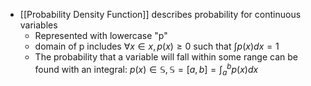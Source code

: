 - [[Probability Density Function]] describes probability for continuous variables
	- Represented with lowercase "p"
	- domain of p includes $\forall x \in x, p(x) \ge 0$ such that $\int p(x)dx = 1$ 
	- The probability that a variable will fall within some range can be found with an integral: $p(x) \in \mathbb{S}, \mathbb{S} = [a,b] = \int_{a}^{b}p(x)dx$ 